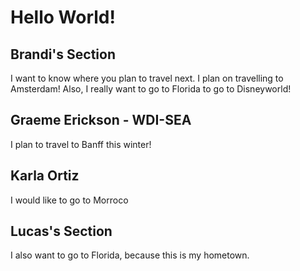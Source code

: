 # Hello World!

## Brandi's Section

I want to know where you plan to travel next. I plan on travelling to Amsterdam! Also, I really want to go to Florida to go to Disneyworld!

## Graeme Erickson - WDI-SEA

I plan to travel to Banff this winter!

## Karla Ortiz

I would like to go to Morroco

## Lucas's Section

I also want to go to Florida, because this is my hometown.

